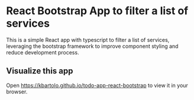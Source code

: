 # React Bootstrap App to filter a list of services

This is a simple React app with typescript to filter a list of services,
leveraging the bootstrap framework to improve component styling and reduce
development process.

## Visualize this app

Open https://kbartolo.github.io/todo-app-react-bootstrap to view it in your browser.
